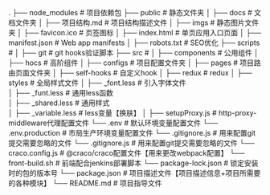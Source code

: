 .
  ├── node_modules               # 项目依赖包
  ├── public                     # 静态文件夹
  │   ├── docs                     # 文档文件夹
  │       ├── 项目结构.md             # 项目结构描述文件
  │   ├── imgs                     # 静态图片文件夹
  │   ├── favicon.ico              # 页签图标
  │   ├── index.html               # 单页应用入口页面 
  │   ├── manifest.json            # Web app manifests
  │   ├── robots.txt               # SEO优化
  ├── scripts                      # 
  │   ├── git                      # git hooks验证脚本
  ├── src                          # 
  │   ├── components               # 公用组件
  │       ├── hocs                   # 高阶组件
  │   ├── configs                  # 项目配置文件夹
  │   ├── pages                    # 项目路由页面文件夹
  │   ├── self-hooks               # 自定义hook
  │   ├── redux                    # redux
  │   ├── styles                   # 全局样式文件
  │       ├── _font.less             # 引入字体文件              
  │       ├── _funt.less             # 通用less函数              
  │       ├── _shared.less           # 通用样式              
  │       ├── _variable.less         # less变量【换肤】
  │   ├── setupProxy.js            # http-proxy-middleware代理配置文件
  └── .env                       # 默认环境变量配置文件
  └── .env.production            # 市局生产环境变量配置文件
  └── .gitignore.js              # 用来配置git提交需要忽略的文件
  └── .gitignore.js              # 用来配置git提交需要忽略的文件
  └── craco.config.js            # @craco/craco配置文件【用来更改webpack配置】
  └── front-build.sh             # 前端配合jenkins部署脚本
  └── package-lock.json          # 锁定安装时的包的版本号
  └── package.json               # 项目描述文件【项目描述信息+项目所需要的各种模块】
  └── README.md                  # 项目指导文件